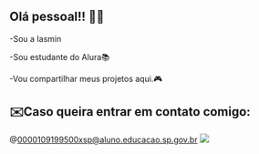 ## Olá pessoal!! 👋​🎀​

-Sou a Iasmin

​-​Sou estudante do Alura​📚​

​-Vou compartilhar meus projetos aqui.​🎮​

## ​✉️​Caso queira entrar em contato comigo:
@0000109199500xsp@aluno.educacao.sp.gov.br
![](https://media1.tenor.com/m/Ywy2QP1soHEAAAAC/cat-cutie.gif)
